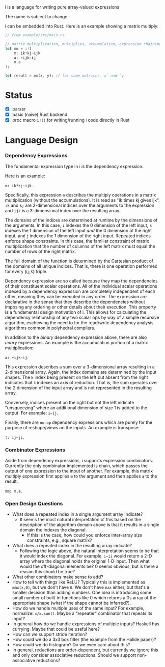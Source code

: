 i is a language for writing pure array-valued expressions

The name is subject to change.

i can be embedded into Rust. Here is an example showing a matrix multiply:

``` rust
// from example/src/main.rs

// matrix multiplication, multiplies, accumulation, expression chaining
let mm = i!(
    m: ik*kj~ijk
    a: +ijk~ij
    m.a
);

let result = mm(x, y); // for some matrices `x` and `y`
```

# Status

- [x] parser
- [x] basic (naive) Rust backend
- [x] proc macro `i!()` for writing/running i code directly in Rust

# Language Design

### Dependency Expressions

The fundamental expression type in i is the dependency expression.

Here is an example:

`m: ik*kj~ijk`.

Specifically, this expression `m` describes the multiply operations in a matrix
multiplication (without the accumulations). It is read as "ik times kj gives
ijk". `ik` and `kj` are 2-dimensional indices over the arguments to the
expression and `ijk` is a 3-dimensional index over the resulting array.

The domains of the indices are determined at runtime by the dimensions of the
arguments. In this case, `i` indexes the 0 dimension of the left input, `k`
indexes the 1 dimension of the left input _and_ the 0 dimension of the right
input, and `j` indexes the 1 dimension of the right input. Repeated indices
enforce shape constraints. In this case, the familiar constraint of matrix
multiplication that the number of columns of the left matrix must equal the
number of rows of the right matrix.

The full domain of the function is determined by the Cartesian product of the
domains of all unique indices. That is, there is one operation performed for
every (i,j,k) triple.

Dependency expression are so called because they map the dependencies of their
constituent scalar operations. All of the individual scalar operations indexed
by a dependency expression are completely independent of each other, meaning
they can be executed in any order. The expression are declarative in the sense
that they describe the dependencies without imposing any ordering or other
details about their execution. This property is a fundamental design motivation
of i. This allows for calculating the dependency relationship of any two scalar
ops by way of a simple recursive algorithm, eschewing the need to for the
read/write dependency analysis algorithms common in polyhedral compilers.

In addition to the _binary_ dependency expression above, there are also _unary_
expressions. An example is the accumulation portion of a matrix multiplication:

`a: +ijk~ij`.

This expression describes a sum over a 3-dimensional array resulting in a
2-dimensional array. Again, the index domains are determined by the input
shapes. The `k` index being present on the left but absent from the right
indicates that `k` indexes an axis of reduction. That is, the sum operates over
the 2 dimension of the input array and is not represented in the resulting
array.

Conversely, indices present on the right but not the left indicate
"unsqueezing" where an additional dimension of size 1 is added to the output.
For example: `i~ij`.

Finally, there are `no-op` dependency expressions which are purely for the
purpose of reshape/views on the inputs. An example is transpose:

`t: ij~ji`.

### Combinator Expressions

Aside from dependency expressions, i supports expression combinators. Currently
the only combinator implemented is chain, which passes the output of one
expression to the input of another.  For example, this matrix multiply
expression first applies `m` to the argument and then applies `a` to the
result:

`mm: m.a`.

### Open Design Questions

- What does a repeated index in a single argument array indicate?
  - It seems the most natural interpretation of this based on the description
    of the algorithm domain above is that it results in a single domain the
    indexes the diagonal.
    - If this is the case, how could you enforce inter-array size constraints,
      e.g., square matrix?
- What does a repeated index in the resulting array indicate?
  - Following the logic above, the natural interpretation seems to be that it
    would index the diagonal. For example, `i~ii` would return a 2-D array
    where the diagonal holds the original 1-D input. Then what would the
    off-diagonal elements be? 0 seems obvious, but is there a reason this
    should be true?
- What other combinators make sense to add?
- How to tell with things like ReLU? Typically this is implemented as
  `max(x,0)`, but we don't have `0`. We don't have `max` either, but that's a
  smaller decision than adding numbers. One idea is introducing some small
  number of built-in functions like 0 which returns a 0s array of the
  appropriate shape (what if the shape cannot be inferred?).
- How do we handle multiple uses of the same input? For example, normalize:
  `x/x.sum()`. Maybe a "repeater" combinator that repeats its input?
- In general how do we handle expressions of multiple inputs? Haskell has
  currying. Maybe that could be useful here?
- How can we support stride iteration?
- How could we do a 3x3 box filter (the example from the Halide paper)?
- How could we do histogram? Do we even care about this?
- In general, reductions are order-dependent, but currently we ignore this and
  only consider associative reductions. Should we support non-associative
  reductions?


